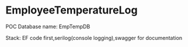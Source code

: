 # EmployeeTemperatureLog
POC
Database name: EmpTempDB

Stack:
EF code first,serilog(console logging),swagger for documentation
